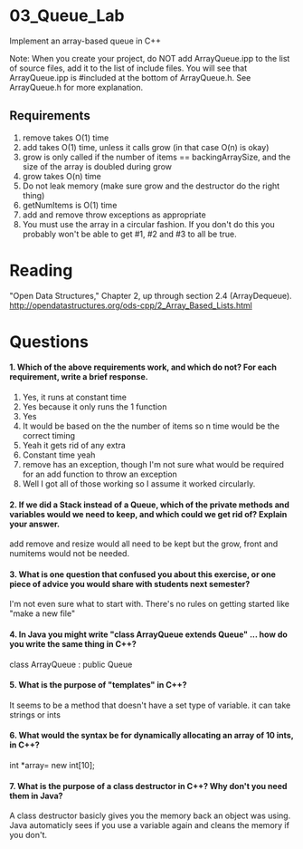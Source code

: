 03_Queue_Lab
============

Implement an array-based queue in C++

Note: When you create your project, do NOT add ArrayQueue.ipp to the list of source files, add it to the list of include files. You will see that ArrayQueue.ipp is #included at the bottom of ArrayQueue.h. See ArrayQueue.h for more explanation.

Requirements
------------

1. remove takes O(1) time
2. add takes O(1) time, unless it calls grow (in that case O(n) is okay)
3. grow is only called if the number of items == backingArraySize, and the size of the array is doubled during grow
4. grow takes O(n) time
5. Do not leak memory (make sure grow and the destructor do the right thing)
6. getNumItems is O(1) time
7. add and remove throw exceptions as appropriate
8. You must use the array in a circular fashion. If you don't do this you probably won't be able to get #1, #2 and #3 to all be true.

Reading
=======
"Open Data Structures," Chapter 2, up through section 2.4 (ArrayDequeue). http://opendatastructures.org/ods-cpp/2_Array_Based_Lists.html

Questions
=========

#### 1. Which of the above requirements work, and which do not? For each requirement, write a brief response.

1. Yes, it runs at constant time
2. Yes because it only runs the 1 function
3. Yes
4. It would be based on the the number of items so n time would be the correct timing
5. Yeah it gets rid of any extra 
6. Constant time yeah
7. remove has an exception, though I'm not sure what would be required for an add function to throw an exception
8. Well I got all of those working so I assume it worked circularly.

#### 2. If we did a Stack instead of a Queue, which of the private methods and variables would we need to keep, and which could we get rid of? Explain your answer.
add remove and resize would all need to be kept but the grow, front and numitems would not be needed.
#### 3. What is one question that confused you about this exercise, or one piece of advice you would share with students next semester?
I'm not even sure what to start with. There's no rules on getting started like "make a new file"
#### 4. In Java you might write "class ArrayQueue extends Queue" ... how do you write the same thing in C++?
class ArrayQueue : public Queue <T>
#### 5. What is the purpose of "templates" in C++?
It seems to be a method that doesn't have a set type of variable. it can take strings or ints
#### 6. What would the syntax be for dynamically allocating an array of 10 ints, in C++?
int *array= new int[10];
#### 7. What is the purpose of a class destructor in C++? Why don't you need them in Java?
A class destructor basicly gives you the memory back an object was using. Java automaticly sees if you use a variable again and cleans the memory if you don't.